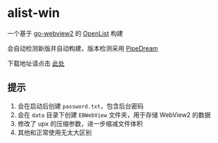 alist-win
======
一个基于 [go-webview2](https://github.com/jchv/go-webview2) 的 [OpenList](https://github.com/OpenListTeam/OpenList) 构建

会自动检测新版并自动构建，版本检测采用 [PipeDream](https://pipedream.com)

下载地址请点击 [此处](https://nightly.kanojo.pp.ua/alist-win)

提示
------
1. 会在启动后创建 `password.txt`，包含后台密码
2. 会在 `data` 目录下创建 `EBWebView` 文件夹，用于存储 WebView2 的数据
3. 修改了 upx 的压缩参数，进一步缩减文件体积
4. 其他和正常使用无太大区别
